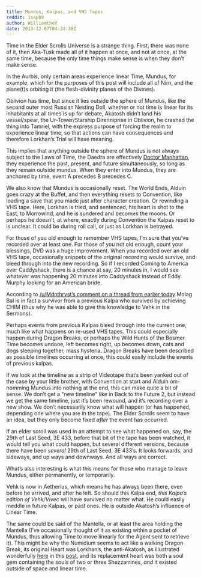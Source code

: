 ```yaml
---
title: Mundus, Kalpas, and VHS Tapes
reddit: 1sapb9
author: WilliamtheV
date: 2013-12-07T04:34:38Z
---
```


Time in the Elder Scrolls Universe is a strange thing. First, there was none of
it, then Aka-Tusk made all of it happen at once, and not at once, at the same
time, because the only time things make sense is when they don’t make sense.

In the Aurbis, only certain areas experience linear Time, Mundus, for example,
which for the purposes of this post will include all of Nirn, and the plane(t)s
orbiting it (the flesh-divinity planes of the Divines).

Oblivion has time, but since it lies outside the sphere of Mundus, like the
second outer most Russian Nesting Doll, whether or not time is linear for its
inhabitants at all times is up for debate, Akatosh didn’t land his vessel/spear,
the Ur-Tower/Starship Direnniprise in Oblivion, he crashed the thing into
Tamriel, with the express purpose of forcing the realm to experience linear
time, so that actions can have consequences and therefore Lorkhan’s Trial will
have meaning.

This implies that anything outside the sphere of Mundus is not always subject to
the Laws of Time, the Daedra are effectively [Doctor Manhattan][0], they
experience the past, present, and future simultaneously, so long as they remain
outside mundus. When they enter into Mundus, they are anchored by time, event A
precedes B precedes C.

We also know that Mundus is occasionally reset. The World Ends, Alduin goes
crazy at the Buffet, and then everything resets to Convention, like loading a
save that you made just after character creation. Or rewinding a VHS tape. Here,
Lorkhan is tried, and sentenced, his heart is shot to the East, to Morrowind,
and he is sundered and becomes the moons. Or perhaps he doesn’t, at where,
exactly during Convention the Kalpas reset to is unclear. It could be during
roll call, or just as Lorkhan is betrayed.

For those of you old enough to remember VHS tapes, I’m sure that you’ve recorded
over at least one. For those of you not old enough, count your blessings, DVD
was a huge improvement. When you recorded over an old VHS tape, occasionally
snippets of the original recording would survive, and bleed through into the new
recording. So if I recorded Coming to America over Caddyshack, there is a chance
at say, 20 minutes in, I would see whatever was happening 20 minutes into
Caddyshack instead of Eddy Murphy looking for an American bride.

According to [/u/Mdnthrvst’s comment on a thread from earlier today][1] Molag
Bal is in fact a survivor from a previous Kalpa who survived by achieving CHIM
(thus why he was able to give this knowledge to Vehk in the Sermons).

Perhaps events from previous Kalpas bleed through into the current one, much
like what happens on re-used VHS tapes. This could especially happen during
Dragon Breaks, or perhaps the Wild Hunts of the Bosmer. Time becomes undone,
left becomes right, up becomes down, cats and dogs sleeping together, mass
hysteria. Dragon Breaks have been described as possible timelines occurring at
once, this could easily include the events of previous kalpas.

If we look at the timeline as a strip of Videotape that’s been yanked out of the
case by your little brother, with Convention at start and Alduin om-nomming
Mundus into nothing at the end, this can make quite a bit of sense. We don’t get
a "new timeline" like in Back to the Future 2, but instead we get the same
timeline, just it’s been rewound, and it’s recording over a new show. We don’t
necessarily know what will happen (or has happened, depending one where you are
in the tape). The Elder Scrolls seem to have an idea, but they only become fixed
*after* the event has occurred.

If an elder scroll was used in an attempt to see what happened on, say, the 29th
of Last Seed, 3E 433, before that bit of the tape has been watched, it would
tell you what could happen, but several different versions, because there have
been *several* 29th of Last Seed, 3E 433’s. It looks forwards, and sideways, and
up ways and downways. And all ways are correct.

What’s also interesting is what this means for those who manage to leave Mundus,
either permanently, or temporarily.

Vehk is now in Aetherius, which means he has always been there, even before he
arrived, and after he left. So should this Kalpa end, *this Kalpa’s edition of*
*Vehk/Vivec*  will have survived no matter what. He could easily meddle in
future Kalpas, or past ones. He is outside Akatosh’s influence of Linear Time.

The same could be said of the Mantella, or at least the area holding the
Mantella (I’ve occasionally thought of it as existing within a pocket of Mundus,
thus allowing Time to move linearly for the Agent sent to retrieve it). This
might be why the Numidium seems to act like a walking Dragon Break, its original
Heart was Lorkhan’s, the anti-Akatosh, as illustrated wonderfully [here][2] in
this [post][3], and its replacement heart was both a soul gem containing the
souls of two or three Shezzarrines, *and* it existed outside of space and linear
time.

[0]: https://farm4.staticflickr.com/3610/3393491131_435b2d9bf5_o.jpg
[1]: https://www.reddit.com/r/teslore/comments/1s9f5w/boethiah_and_molag_bal/cdvbvjo
[2]: https://i.imgur.com/K88W1u6.png
[3]: https://www.reddit.com/r/teslore/comments/1s49wr/an_simple_illustration_on_vehks_teaching_of_the/
